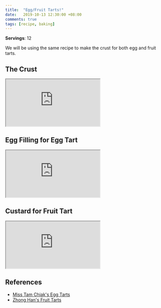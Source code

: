 ```yaml
---
title:  "Egg/Fruit Tarts!"
date:   2019-10-13 12:30:00 +08:00
comments: true
tags: [recipe, baking]
---
```


**Servings**: 12

We will be using the same recipe to make the crust for both egg and fruit tarts.

## The Crust

<div class="iframe-container">
  <iframe src="https://www.youtube.com/embed/u8xaSoGBBGE" allowfullscreen></iframe>
</div>

## Egg Filling for Egg Tart

<div class="iframe-container">
  <iframe src="https://www.youtube.com/embed/u8xaSoGBBGE?start=137" allowfullscreen></iframe>
</div>

## Custard for Fruit Tart

<div class="iframe-container">
  <iframe src="https://www.youtube.com/embed/Z_sjrRcqM4c?start=251" allowfullscreen></iframe>
</div>


## References

- [Miss Tam Chiak's Egg Tarts](https://www.misstamchiak.com/recipe-egg-tarts/)
- [Zhong Han's Fruit Tarts](https://thezonghan.com/fruit-tart/)